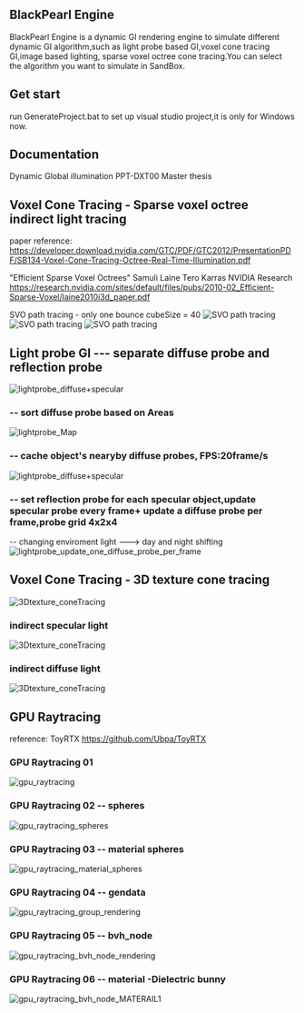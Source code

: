 ## BlackPearl  Engine
BlackPearl  Engine is a dynamic GI rendering engine to simulate different dynamic GI algorithm,such as light probe based GI,voxel cone tracing GI,image based lighting, sparse voxel octree cone tracing.You can select the algorithm you want to simulate in SandBox.

## Get start

run GenerateProject.bat to set up visual studio project,it is only for Windows now.

## Documentation
Dynamic Global illumination PPT-DXT00 Master thesis


## Voxel Cone Tracing - Sparse voxel octree indirect light tracing

paper reference:
https://developer.download.nvidia.com/GTC/PDF/GTC2012/PresentationPDF/SB134-Voxel-Cone-Tracing-Octree-Real-Time-Illumination.pdf

"Efficient Sparse Voxel Octrees"
Samuli Laine Tero Karras
NVIDIA Research
https://research.nvidia.com/sites/default/files/pubs/2010-02_Efficient-Sparse-Voxel/laine2010i3d_paper.pdf


SVO path tracing - only one bounce cubeSize = 40
![SVO path tracing](/results/svo_pathTracing2.png)
![SVO path tracing](/results/svo_pathTracing3.png)
![SVO path tracing](/results/svo_pathTracing4.png)

## Light probe GI --- separate diffuse probe and reflection probe
![lightprobe_diffuse+specular](/results/lightprobe_diffuse+specular.png)

### -- sort diffuse probe based on Areas
![lightprobe_Map](/results/lightprobe_Map.png)

### -- cache object's nearyby diffuse probes, FPS:20frame/s
![lightprobe_diffuse+specular](/results/lightprobe_diffuse+specular.png)


### -- set reflection probe for each specular object,update specular probe every frame+ update a diffuse probe per frame,probe grid 4x2x4 
-- changing enviroment light ---> day and night shifting
![lightprobe_update_one_diffuse_probe_per_frame](/results/lightprobe_update_one_diffuse_probe_per_frame.png)

##  Voxel Cone Tracing - 3D texture cone tracing
![3Dtexture_coneTracing](/results/3Dtexture_coneTracing1.png)

### indirect specular light
![3Dtexture_coneTracing](/results/3Dtexture_coneTracing2.png)

### indirect diffuse light
![3Dtexture_coneTracing](/results/3Dtexture_coneTracing3.png)

## GPU Raytracing

reference: ToyRTX
https://github.com/Ubpa/ToyRTX

### GPU Raytracing 01
![gpu_raytracing](/results/gpu_raytracing.png)

### GPU Raytracing 02 -- spheres
![gpu_raytracing_spheres](/results/gpu_raytracing_spheres.png)

### GPU Raytracing 03 -- material spheres
![gpu_raytracing_material_spheres](/results/gpu_raytracing_material_spheres.png)

### GPU Raytracing 04 -- gendata
![gpu_raytracing_group_rendering](/results/gpu_raytracing_group_rendering.png)

### GPU Raytracing 05 -- bvh_node
![gpu_raytracing_bvh_node_rendering](/results/gpu_raytracing_bvh_node.png)

### GPU Raytracing 06 -- material -Dielectric bunny
![gpu_raytracing_bvh_node_MATERAIL1](/results/gpu_raytracing_bvh_node_MATERAIL1.png)
